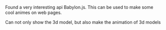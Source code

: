 Found a very interesting api Babylon.js. This can be used to make some cool animes on web pages.

Can not only show the 3d model, but also make the animation of 3d models